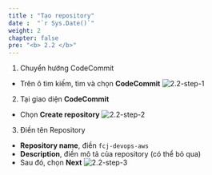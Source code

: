 ```yaml
---
title : "Tạo repository"
date :  "`r Sys.Date()`" 
weight: 2
chapter: false
pre: "<b> 2.2 </b>"
---
```


1. Chuyển hướng CodeCommit
- Trên ô tìm kiếm, tìm và chọn **CodeCommit**
![2.2-step-1](../../../images/2.2-step-1.png)

2. Tại giao diện **CodeCommit**
- Chọn **Create repository**
![2.2-step-2](../../../images/2.2-step-2.png)

3. Điền tên Repository
- **Repository name**, điền `fcj-devops-aws`
- **Description**, điền mô tả của repository (có thể bỏ qua)
- Sau đó, chọn **Next**
![2.2-step-3](../../../images/2.2-step-3.png)
